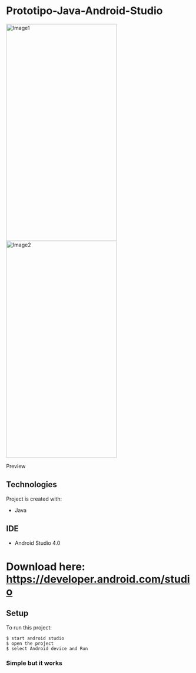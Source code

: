 # Prototipo-Java-Android-Studio
<div class="pull-left"><img src="https://user-images.githubusercontent.com/61395827/97239798-1e020b00-17b2-11eb-902e-2c3f4396a1c6.jpg" alt="Image1" width="300" height="590"></div>
<div class="pull-right"><img src="https://user-images.githubusercontent.com/61395827/97239826-2fe3ae00-17b2-11eb-8ff0-deaad865de5c.jpg" alt="Image2" width="300" height="590"></div>

Preview
## Technologies
Project is created with:
* Java

## IDE
* Android Studio 4.0
# Download here: https://developer.android.com/studio

## Setup
To run this project:

```
$ start android studio
$ open the project
$ select Android device and Run
```

### Simple but it works
